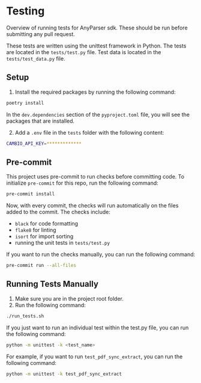 # Testing
Overview of running tests for AnyParser sdk. These should be run before submitting any pull request.

These tests are written using the unittest framework in Python. The tests are located in the `tests/test.py` file. Test data is located in the `tests/test_data.py` file.

## Setup
1. Install the required packages by running the following command:
```bash
poetry install
```
In the `dev.dependencies` section of the `pyproject.toml` file, you will see the packages that are installed.

2. Add a `.env` file in the `tests` folder with the following content:
```bash
CAMBIO_API_KEY=*************
```

## Pre-commit
This project uses pre-commit to run checks before committing code. To initialize `pre-commit` for this repo, run the following command:
```bash
pre-commit install
```

Now, with every commit, the checks will run automatically on the files added to the commit. The checks include:
- `black` for code formatting
- `flake8` for linting
- `isort` for import sorting
- running the unit tests in `tests/test.py`

If you want to run the checks manually, you can run the following command:
```bash
pre-commit run --all-files
```

## Running Tests Manually
1. Make sure you are in the project root folder.
2. Run the following command:
```bash
./run_tests.sh
```

If you just want to run an individual test within the test.py file, you can run the following command:
```bash
python -m unittest -k <test_name>
```

For example, if you want to run `test_pdf_sync_extract`, you can run the following command:
```bash
python -m unittest -k test_pdf_sync_extract
```
